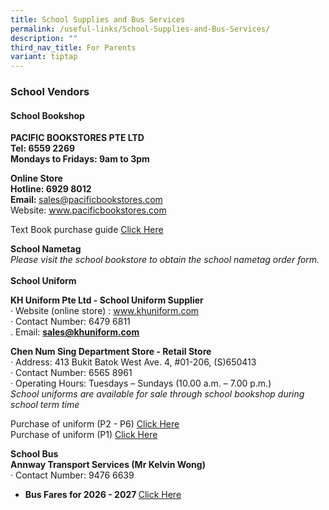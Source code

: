 ```yaml
---
title: School Supplies and Bus Services
permalink: /useful-links/School-Supplies-and-Bus-Services/
description: ""
third_nav_title: For Parents
variant: tiptap
---
```

<h3><strong>School Vendors</strong></h3>
<h4><strong>School Bookshop</strong></h4>
<p><strong>PACIFIC BOOKSTORES PTE LTD</strong>
<br><strong>Tel: 6559 2269</strong>
<br><strong>Mondays to Fridays: 9am to 3pm</strong>
</p>
<p><strong>Online Store</strong>
<br><strong>Hotline: 6929 8012</strong>
<br><strong>Email: </strong><a href="mailto:sales@pacificbookstores.com" rel="noopener nofollow" target="_blank">sales@pacificbookstores.com</a>
<br>Website: <a href="http://www.pacificbookstores.com" rel="noopener noreferrer nofollow" target="_blank">www.pacificbookstores.com</a>
</p>
<p>Text Book purchase guide <a href="https://for.edu.sg/bookstorepurchaseguide" rel="noopener nofollow" target="_blank">Click Here</a>
</p>
<p><strong>School Nametag</strong>
<br><em>Please visit the school bookstore to obtain the school nametag order form. </em>
<br>
<br><strong>School Uniform</strong>
</p>
<p><strong>KH Uniform Pte Ltd - School Uniform Supplier</strong>
<br>· Website (online store) :&nbsp;<a href="https://khuniform.com/" rel="noopener noreferrer nofollow" target="_blank">www.khuniform.com</a>
<br>· Contact Number: 6479 6811
<br>. Email: <strong><a href="mailto:sales@khuniform.com" rel="noopener noreferrer nofollow" target="_blank">sales@khuniform.com</a></strong>
<br>
</p>
<p><strong>Chen Num Sing Department Store - Retail Store</strong>
<br>· Address: 413 Bukit Batok West Ave. 4, #01-206, (S)650413
<br>· Contact Number: 6565 8961
<br>· Operating Hours: Tuesdays – Sundays (10.00 a.m. – 7.00 p.m.)
<br><em>School uniforms are available for sale through school bookshop during school term time </em>
</p>
<p>Purchase of uniform (P2 - P6) <a href="https://for.edu.sg/uniforminfo" rel="noopener nofollow" target="_blank">Click Here</a>
<br>Purchase of uniform (P1) <a href="https://for.edu.sg/uniformp1" rel="noopener nofollow" target="_blank">Click Here</a>
<br>
</p>
<p><strong>School Bus</strong>
<br><strong>Annway Transport Services (Mr Kelvin Wong)</strong>
<br>· Contact Number: 9476 6639</p>
<ul>
<li>
<p><strong>Bus Fares for 2026 - 2027 </strong><a href="https://for.edu.sg/busfare" rel="noopener nofollow" target="_blank">Click Here</a>
</p>
</li>
</ul>
<p></p>